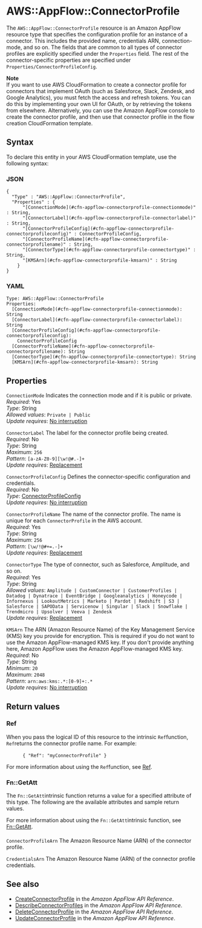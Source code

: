 # AWS::AppFlow::ConnectorProfile<a name="aws-resource-appflow-connectorprofile"></a>

 The `AWS::AppFlow::ConnectorProfile` resource is an Amazon AppFlow resource type that specifies the configuration profile for an instance of a connector\. This includes the provided name, credentials ARN, connection\-mode, and so on\. The fields that are common to all types of connector profiles are explicitly specified under the `Properties` field\. The rest of the connector\-specific properties are specified under `Properties/ConnectorProfileConfig`\. 

**Note**  
If you want to use AWS CloudFormation to create a connector profile for connectors that implement OAuth \(such as Salesforce, Slack, Zendesk, and Google Analytics\), you must fetch the access and refresh tokens\. You can do this by implementing your own UI for OAuth, or by retrieving the tokens from elsewhere\. Alternatively, you can use the Amazon AppFlow console to create the connector profile, and then use that connector profile in the flow creation CloudFormation template\. 

## Syntax<a name="aws-resource-appflow-connectorprofile-syntax"></a>

To declare this entity in your AWS CloudFormation template, use the following syntax:

### JSON<a name="aws-resource-appflow-connectorprofile-syntax.json"></a>

```
{
  "Type" : "AWS::AppFlow::ConnectorProfile",
  "Properties" : {
      "[ConnectionMode](#cfn-appflow-connectorprofile-connectionmode)" : String,
      "[ConnectorLabel](#cfn-appflow-connectorprofile-connectorlabel)" : String,
      "[ConnectorProfileConfig](#cfn-appflow-connectorprofile-connectorprofileconfig)" : ConnectorProfileConfig,
      "[ConnectorProfileName](#cfn-appflow-connectorprofile-connectorprofilename)" : String,
      "[ConnectorType](#cfn-appflow-connectorprofile-connectortype)" : String,
      "[KMSArn](#cfn-appflow-connectorprofile-kmsarn)" : String
    }
}
```

### YAML<a name="aws-resource-appflow-connectorprofile-syntax.yaml"></a>

```
Type: AWS::AppFlow::ConnectorProfile
Properties: 
  [ConnectionMode](#cfn-appflow-connectorprofile-connectionmode): String
  [ConnectorLabel](#cfn-appflow-connectorprofile-connectorlabel): String
  [ConnectorProfileConfig](#cfn-appflow-connectorprofile-connectorprofileconfig): 
    ConnectorProfileConfig
  [ConnectorProfileName](#cfn-appflow-connectorprofile-connectorprofilename): String
  [ConnectorType](#cfn-appflow-connectorprofile-connectortype): String
  [KMSArn](#cfn-appflow-connectorprofile-kmsarn): String
```

## Properties<a name="aws-resource-appflow-connectorprofile-properties"></a>

`ConnectionMode`  <a name="cfn-appflow-connectorprofile-connectionmode"></a>
 Indicates the connection mode and if it is public or private\.   
*Required*: Yes  
*Type*: String  
*Allowed values*: `Private | Public`  
*Update requires*: [No interruption](https://docs.aws.amazon.com/AWSCloudFormation/latest/UserGuide/using-cfn-updating-stacks-update-behaviors.html#update-no-interrupt)

`ConnectorLabel`  <a name="cfn-appflow-connectorprofile-connectorlabel"></a>
The label for the connector profile being created\.  
*Required*: No  
*Type*: String  
*Maximum*: `256`  
*Pattern*: `[a-zA-Z0-9][\w!@#.-]+`  
*Update requires*: [Replacement](https://docs.aws.amazon.com/AWSCloudFormation/latest/UserGuide/using-cfn-updating-stacks-update-behaviors.html#update-replacement)

`ConnectorProfileConfig`  <a name="cfn-appflow-connectorprofile-connectorprofileconfig"></a>
 Defines the connector\-specific configuration and credentials\.   
*Required*: No  
*Type*: [ConnectorProfileConfig](aws-properties-appflow-connectorprofile-connectorprofileconfig.md)  
*Update requires*: [No interruption](https://docs.aws.amazon.com/AWSCloudFormation/latest/UserGuide/using-cfn-updating-stacks-update-behaviors.html#update-no-interrupt)

`ConnectorProfileName`  <a name="cfn-appflow-connectorprofile-connectorprofilename"></a>
 The name of the connector profile\. The name is unique for each `ConnectorProfile` in the AWS account\.   
*Required*: Yes  
*Type*: String  
*Maximum*: `256`  
*Pattern*: `[\w/!@#+=.-]+`  
*Update requires*: [Replacement](https://docs.aws.amazon.com/AWSCloudFormation/latest/UserGuide/using-cfn-updating-stacks-update-behaviors.html#update-replacement)

`ConnectorType`  <a name="cfn-appflow-connectorprofile-connectortype"></a>
 The type of connector, such as Salesforce, Amplitude, and so on\.   
*Required*: Yes  
*Type*: String  
*Allowed values*: `Amplitude | CustomConnector | CustomerProfiles | Datadog | Dynatrace | EventBridge | Googleanalytics | Honeycode | Infornexus | LookoutMetrics | Marketo | Pardot | Redshift | S3 | Salesforce | SAPOData | Servicenow | Singular | Slack | Snowflake | Trendmicro | Upsolver | Veeva | Zendesk`  
*Update requires*: [Replacement](https://docs.aws.amazon.com/AWSCloudFormation/latest/UserGuide/using-cfn-updating-stacks-update-behaviors.html#update-replacement)

`KMSArn`  <a name="cfn-appflow-connectorprofile-kmsarn"></a>
 The ARN \(Amazon Resource Name\) of the Key Management Service \(KMS\) key you provide for encryption\. This is required if you do not want to use the Amazon AppFlow\-managed KMS key\. If you don't provide anything here, Amazon AppFlow uses the Amazon AppFlow\-managed KMS key\.   
*Required*: No  
*Type*: String  
*Minimum*: `20`  
*Maximum*: `2048`  
*Pattern*: `arn:aws:kms:.*:[0-9]+:.*`  
*Update requires*: [No interruption](https://docs.aws.amazon.com/AWSCloudFormation/latest/UserGuide/using-cfn-updating-stacks-update-behaviors.html#update-no-interrupt)

## Return values<a name="aws-resource-appflow-connectorprofile-return-values"></a>

### Ref<a name="aws-resource-appflow-connectorprofile-return-values-ref"></a>

When you pass the logical ID of this resource to the intrinsic `Ref`function, `Ref`returns the connector profile name\. For example:

            `{ "Ref": "myConnectorProfile" }`        

For more information about using the `Ref`function, see [Ref](https://docs.aws.amazon.com/AWSCloudFormation/latest/UserGuide/intrinsic-function-reference-ref.html)\.

### Fn::GetAtt<a name="aws-resource-appflow-connectorprofile-return-values-fn--getatt"></a>

The `Fn::GetAtt`intrinsic function returns a value for a specified attribute of this type\. The following are the available attributes and sample return values\.

For more information about using the `Fn::GetAtt`intrinsic function, see [Fn::GetAtt](https://docs.aws.amazon.com/AWSCloudFormation/latest/UserGuide/intrinsic-function-reference-getatt.html)\.

#### <a name="aws-resource-appflow-connectorprofile-return-values-fn--getatt-fn--getatt"></a>

`ConnectorProfileArn`  <a name="ConnectorProfileArn-fn::getatt"></a>
The Amazon Resource Name \(ARN\) of the connector profile\.

`CredentialsArn`  <a name="CredentialsArn-fn::getatt"></a>
The Amazon Resource Name \(ARN\) of the connector profile credentials\.

## See also<a name="aws-resource-appflow-connectorprofile--seealso"></a>
+ [CreateConnectorProfile](https://docs.aws.amazon.com/appflow/1.0/APIReference/API_CreateConnectorProfile.html) in the *Amazon AppFlow API Reference*\.
+ [DescribeConnectorProfiles](https://docs.aws.amazon.com/appflow/1.0/APIReference/API_DescribeConnectorProfiles.html) in the *Amazon AppFlow API Reference*\.
+ [DeleteConnectorProfile](https://docs.aws.amazon.com/appflow/1.0/APIReference/API_DeleteConnectorProfile.html) in the *Amazon AppFlow API Reference*\.
+ [UpdateConnectorProfile](https://docs.aws.amazon.com/appflow/1.0/APIReference/API_UpdateConnectorProfile.html) in the *Amazon AppFlow API Reference*\.

